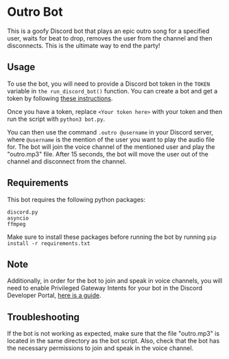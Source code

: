 # Outro Bot

This is a goofy Discord bot that plays an epic outro song for a specified user, waits for beat to drop, removes the user from the channel and then disconnects. This is the ultimate way to end the party!
## Usage

To use the bot, you will need to provide a Discord bot token in the `TOKEN` variable in `the run_discord_bot()` function. You can create a bot and get a token by following [these instructions](https://discordpy.readthedocs.io/en/latest/discord.html).

Once you have a token, replace `<Your token here>` with your token and then run the script with `python3 bot.py`.

You can then use the command `.outro @username` in your Discord server, where `@username` is the mention of the user you want to play the audio file for. The bot will join the voice channel of the mentioned user and play the "outro.mp3" file. After 15 seconds, the bot will move the user out of the channel and disconnect from the channel.
## Requirements

This bot requires the following python packages:

    discord.py
    asyncio
    ffmpeg

Make sure to install these packages before running the bot by running `pip install -r requirements.txt`
## Note

Additionally, in order for the bot to join and speak in voice channels, you will need to enable Privileged Gateway Intents for your bot in the Discord Developer Portal, [here is a guide](https://discordpy.readthedocs.io/en/stable/intents.html#privileged-intents).
## Troubleshooting

If the bot is not working as expected, make sure that the file "outro.mp3" is located in the same directory as the bot script. Also, check that the bot has the necessary permissions to join and speak in the voice channel.
